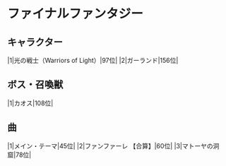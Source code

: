 # ファイナルファンタジー

## キャラクター
|1|光の戦士（Warriors of Light）|97位|
|2|ガーランド|156位|

## ボス・召喚獣
|1|カオス|108位|

## 曲
|1|メイン・テーマ|45位|
|2|ファンファーレ 【合算】|60位|
|3|マトーヤの洞窟|78位|


